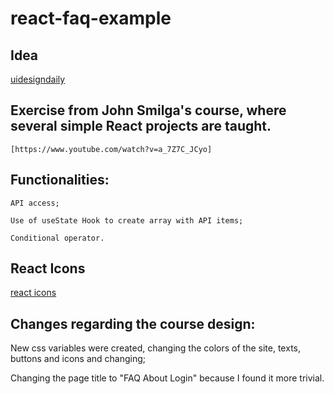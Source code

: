 # react-faq-example
 
 ## Idea

   [uidesigndaily](https://uidesigndaily.com/posts/sketch-accordion-website-day-1175)
  
  
  
  ## Exercise from John Smilga's course, where several simple React projects are taught.
    [https://www.youtube.com/watch?v=a_7Z7C_JCyo]



## Functionalities:

    API access;
    
    Use of useState Hook to create array with API items;

    Conditional operator.
    
 
 ## React Icons
  
   [react icons](https://react-icons.github.io/react-icons/)

  
  
 
 ## Changes regarding the course design:

   New css variables were created, changing the colors of the site, texts, buttons and icons and changing;
   
   Changing the page title to "FAQ About Login" because I found it more trivial.
   
   


